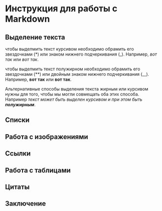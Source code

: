 # Инструкция для работы с Markdown

## Выделение текста

чтобы выделмить текст курсивом необходимо обрамить его звездочками (*) или знаком нижнего подчеркивания (_). Например, *вот так* или _вот так_.

чтобы выделмить текст полужирном необходимо обрамить его звездочками (**) или двойным знаком нижнего подчеркивания (__). Например, **вот так** или __вот так__.

Альтернативные способы выделения текста жирным или курсивом нужны для того, чтобы мы могли совмещать оба этих способа. Например _текст может быть выделен курсивом и при этом быть **полужирным**_.
 
## Списки

## Работа с изображениями

## Ссылки

## Работа с таблицами

## Цитаты

## Заключение